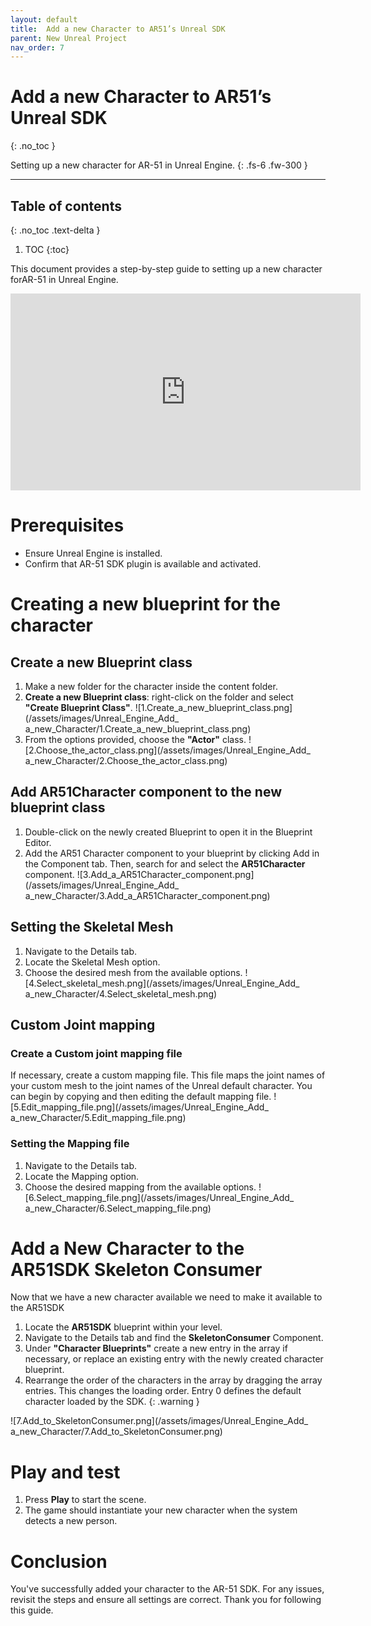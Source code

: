 ```yaml
---
layout: default
title:  Add a new Character to AR51’s Unreal SDK
parent: New Unreal Project
nav_order: 7
---
```


#  Add a new Character to AR51’s Unreal SDK
{: .no_toc }

Setting up a new character for AR-51 in Unreal Engine.
{: .fs-6 .fw-300 }


---
## Table of contents
{: .no_toc .text-delta }

1. TOC
{:toc}


This document provides a step-by-step guide to setting up a new character forAR-51 in Unreal Engine. 
<iframe width="560" height="315" src="https://www.youtube.com/embed/ky_is3ye2sk" frameborder="0" allowfullscreen></iframe>


# Prerequisites
* Ensure Unreal Engine is installed.
* Confirm that AR-51 SDK plugin is available and activated.


# Creating a new blueprint for the character
## Create a new Blueprint class

1. Make a new folder for the character inside the content folder.
2. **Create a new Blueprint class**: right-click on the folder and select **"Create Blueprint Class"**. 
![1.Create_a_new_blueprint_class.png](/assets/images/Unreal_Engine_Add_ a_new_Character/1.Create_a_new_blueprint_class.png)
3. From the options provided, choose the **"Actor"** class. 
![2.Choose_the_actor_class.png](/assets/images/Unreal_Engine_Add_ a_new_Character/2.Choose_the_actor_class.png)


## Add AR51Character component to the new blueprint class
1. Double-click on the newly created Blueprint to open it in the Blueprint Editor.
2. Add the AR51 Character component to your blueprint by clicking Add in the Component tab. 
   Then, search for and select the **AR51Character** component.
![3.Add_a_AR51Character_component.png](/assets/images/Unreal_Engine_Add_ a_new_Character/3.Add_a_AR51Character_component.png)

## Setting the Skeletal Mesh
1. Navigate to the Details tab.
2. Locate the Skeletal Mesh option.
3. Choose the desired mesh from the available options.
![4.Select_skeletal_mesh.png](/assets/images/Unreal_Engine_Add_ a_new_Character/4.Select_skeletal_mesh.png)

## Custom Joint mapping
### Create a Custom joint mapping file
If necessary, create a custom mapping file. This file maps the joint names of your custom mesh to the joint names of the Unreal default character.
You can begin by copying and then editing the default mapping file.
![5.Edit_mapping_file.png](/assets/images/Unreal_Engine_Add_ a_new_Character/5.Edit_mapping_file.png)


### Setting the Mapping file
1. Navigate to the Details tab.
2. Locate the Mapping option.
3. Choose the desired mapping from the available options.
![6.Select_mapping_file.png](/assets/images/Unreal_Engine_Add_ a_new_Character/6.Select_mapping_file.png)

# Add a New Character to the AR51SDK Skeleton Consumer
Now that we have a new character available we need to make it available to the AR51SDK
1. Locate the **AR51SDK** blueprint within your level.
2. Navigate to the Details tab and find the **SkeletonConsumer** Component.
3. Under **"Character Blueprints"** create a new entry in the array if necessary, or replace an existing entry with the newly created character blueprint.
4. Rearrange the order of the characters in the array by dragging the array entries. This changes the loading order. 
Entry 0 defines the default character loaded by the SDK.
{: .warning }

![7.Add_to_SkeletonConsumer.png](/assets/images/Unreal_Engine_Add_ a_new_Character/7.Add_to_SkeletonConsumer.png)

# Play and test
1. Press **Play** to start the scene.
2. The game should instantiate your new character when the system detects a new person.


# Conclusion
You've successfully added your character to the AR-51 SDK. 
For any issues, revisit the steps and ensure all settings are correct. Thank you for following this guide.
